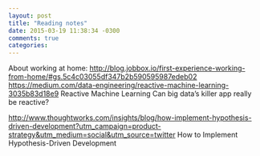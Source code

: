 ```yaml
---
layout: post
title: "Reading notes"
date: 2015-03-19 11:38:34 -0300
comments: true
categories: 
---
```


About working at home: http://blog.jobbox.io/first-experience-working-from-home/#gs.5c4c03055df347b2b590595987edeb02
https://medium.com/data-engineering/reactive-machine-learning-3035b83d18e9 Reactive
Machine Learning
Can big data’s killer app really be reactive?

http://www.thoughtworks.com/insights/blog/how-implement-hypothesis-driven-development?utm_campaign=product-strategy&utm_medium=social&utm_source=twitter How to Implement Hypothesis-Driven Development
